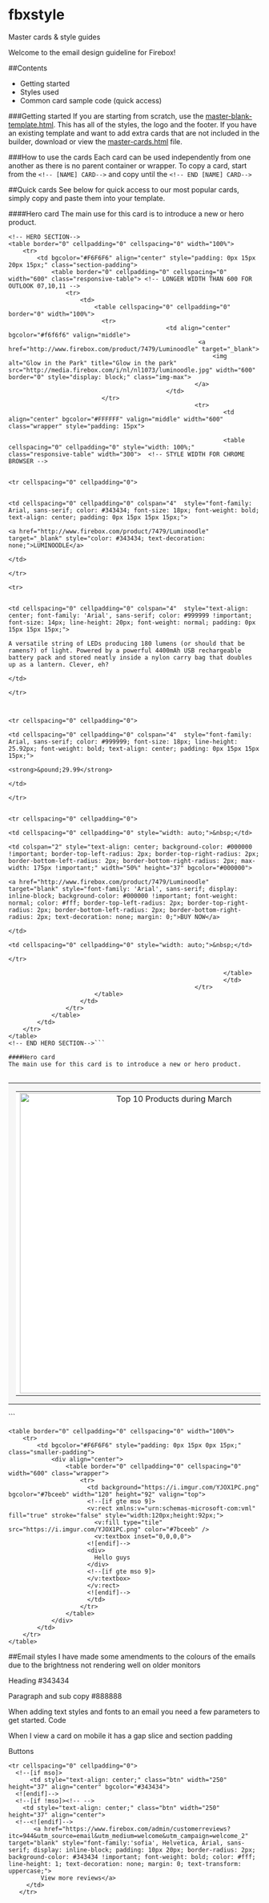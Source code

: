 # fbxstyle
Master cards &amp; style guides

Welcome to the email design guideline for Firebox!

##Contents
- Getting started
- Styles used
- Common card sample code (quick access)

###Getting started
If you are starting from scratch, use the <a href="https://github.com/firebox/fbxstyle/blob/master/master-template-blank.html">master-blank-template.html</a>. This has all of the styles, the logo and the footer. If you have an existing template and want to add extra cards that are not included in the builder, download or view the <a href="https://github.com/firebox/fbxstyle/blob/master/master-cards.html">master-cards.html</a> file.

###How to use the cards
Each card can be used independently from one another as there is no parent container or wrapper.
To copy a card, start from the `<!-- [NAME] CARD-->` and copy until the `<!-- END [NAME] CARD-->`

##Quick cards
See below for quick access to our most popular cards, simply copy and paste them into your template.

####Hero card
The main use for this card is to introduce a new or hero product.

```
<!-- HERO SECTION-->
<table border="0" cellpadding="0" cellspacing="0" width="100%">
    <tr>
        <td bgcolor="#F6F6F6" align="center" style="padding: 0px 15px 20px 15px;" class="section-padding">
            <table border="0" cellpadding="0" cellspacing="0" width="600" class="responsive-table"> <!-- LONGER WIDTH THAN 600 FOR OUTLOOK 07,10,11 -->
                <tr>
                    <td>
                        <table cellspacing="0" cellpadding="0" border="0" width="100%">
                          <tr>
          									<td align="center" bgcolor="#f6f6f6" valign="middle">
          											 <a href="http://www.firebox.com/product/7479/Luminoodle" target="_blank">
          												 <img alt="Glow in the Park" title="Glow in the park" src="http://media.firebox.com/i/nl/nl1073/luminoodle.jpg" width="600" border="0" style="display: block;" class="img-max">
          											</a>
          									</td>
                          </tr>
													<tr>
															<td align="center" bgcolor="#FFFFFF" valign="middle" width="600" class="wrapper" style="padding: 15px">

															<table cellspacing="0" cellpadding="0" style="width: 100%;" class="responsive-table" width="300">  <!-- STYLE WIDTH FOR CHROME BROWSER -->

																	 <tr cellspacing="0" cellpadding="0">

																			<td cellspacing="0" cellpadding="0" colspan="4"  style="font-family: Arial, sans-serif; color: #343434; font-size: 18px; font-weight: bold; text-align: center; padding: 0px 15px 15px 15px;">
																				 <a href="http://www.firebox.com/product/7479/Luminoodle" target="_blank" style="color: #343434; text-decoration: none;">LUMINOODLE</a>
																			</td>
																	</tr>
																	<tr>

																			<td cellspacing="0" cellpadding="0" colspan="4"  style="text-align: center; font-family: 'Arial', sans-serif; color: #999999 !important; font-size: 14px; line-height: 20px; font-weight: normal; padding: 0px 15px 15px 15px;">
																			A versatile string of LEDs producing 180 lumens (or should that be ramens?) of light. Powered by a powerful 4400mAh USB rechargeable battery pack and stored neatly inside a nylon carry bag that doubles up as a lantern. Clever, eh?
																			</td>
																	</tr>


																	 <tr cellspacing="0" cellpadding="0">
																			<td cellspacing="0" cellpadding="0" colspan="4"  style="font-family: Arial, sans-serif; color: #999999; font-size: 18px; line-height: 25.92px; font-weight: bold; text-align: center; padding: 0px 15px 15px 15px;">
																					<strong>&pound;29.99</strong>
																		 </td>
																	</tr>

																	<tr cellspacing="0" cellpadding="0">
																			<td cellspacing="0" cellpadding="0" style="width: auto;">&nbsp;</td>
																			<td colspan="2" style="text-align: center; background-color: #000000 !important; border-top-left-radius: 2px; border-top-right-radius: 2px; border-bottom-left-radius: 2px; border-bottom-right-radius: 2px; max-width: 175px !important;" width="50%" height="37" bgcolor="#000000">
																					<a href="http://www.firebox.com/product/7479/Luminoodle" target="blank" style="font-family: 'Arial', sans-serif; display: inline-block; background-color: #000000 !important; font-weight: normal; color: #fff; border-top-left-radius: 2px; border-top-right-radius: 2px; border-bottom-left-radius: 2px; border-bottom-right-radius: 2px; text-decoration: none; margin: 0;">BUY NOW</a>
																				</td>
																			<td cellspacing="0" cellpadding="0" style="width: auto;">&nbsp;</td>
																	</tr>

															</table>
															</td>
													</tr>
                        </table>
                    </td>
                </tr>
            </table>
        </td>
    </tr>
</table>
<!-- END HERO SECTION-->```

####Hero card
The main use for this card is to introduce a new or hero product.


```
<!-- IMAGE CARD -->
<table border="0" cellpadding="0" cellspacing="0" width="100%">
    <tr>
        <td bgcolor="#f6f6f6" align="center" style="padding: 0px 15px 0px 15px;" class="slice-padding">
            <table border="0" cellpadding="0" cellspacing="0" width="600" class="responsive-table">
                <tr>
									<td align="center" bgcolor="#FFFFFF" valign="middle">
											<a href="https://www.firebox.com/chart" target="_blank">
													<img src="http://media.firebox.com/i/nl/nl1073/top102.jpg" width="600" style="display: block; width: 600px;" alt="Top 10 Products during March" title="Top 10 Products during March" border="0" class="img-max">
											</a>
									</td>
                </tr>
            </table>
        </td>
    </tr>
</table>
```

```
<table border="0" cellpadding="0" cellspacing="0" width="100%">
    <tr>
        <td bgcolor="#F6F6F6" style="padding: 0px 15px 0px 15px;" class="smaller-padding">
            <div align="center">
                <table border="0" cellpadding="0" cellspacing="0" width="600" class="wrapper">
                    <tr>
                      <td background="https://i.imgur.com/YJOX1PC.png" bgcolor="#7bceeb" width="120" height="92" valign="top">
                      <!--[if gte mso 9]>
                      <v:rect xmlns:v="urn:schemas-microsoft-com:vml" fill="true" stroke="false" style="width:120px;height:92px;">
                        <v:fill type="tile" src="https://i.imgur.com/YJOX1PC.png" color="#7bceeb" />
                        <v:textbox inset="0,0,0,0">
                      <![endif]-->
                      <div>
                        Hello guys
                      </div>
                      <!--[if gte mso 9]>
                      </v:textbox>
                      </v:rect>
                      <![endif]-->
                      </td>
                    </tr>
                </table>
            </div>
        </td>
    </tr>
</table>
```


##Email styles
I have made some amendments to the colours of the emails due to the brightness not rendering well on older monitors

Heading
#343434

Paragraph and sub copy
#888888

When adding text styles and fonts to an email you need a few parameters to get started.
Code


When I view a card on mobile it has a gap
slice and section padding


Buttons
```
<tr cellspacing="0" cellpadding="0">
  <!--[if mso]>
      <td style="text-align: center;" class="btn" width="250" height="37" align="center" bgcolor="#343434">
  <![endif]-->
  <!--[if !mso]><!-- -->
    <td style="text-align: center;" class="btn" width="250" height="37" align="center">
  <!--<![endif]-->
       <a href="https://www.firebox.com/admin/customerreviews?itc=944&utm_source=email&utm_medium=welcome&utm_campaign=welcome_2" target="blank" style="font-family:'sofia', Helvetica, Arial, sans-serif; display: inline-block; padding: 10px 20px; border-radius: 2px; background-color: #343434 !important; font-weight: bold; color: #fff; line-height: 1; text-decoration: none; margin: 0; text-transform: uppercase;">
         View more reviews</a>
     </td>
   </tr>
```
